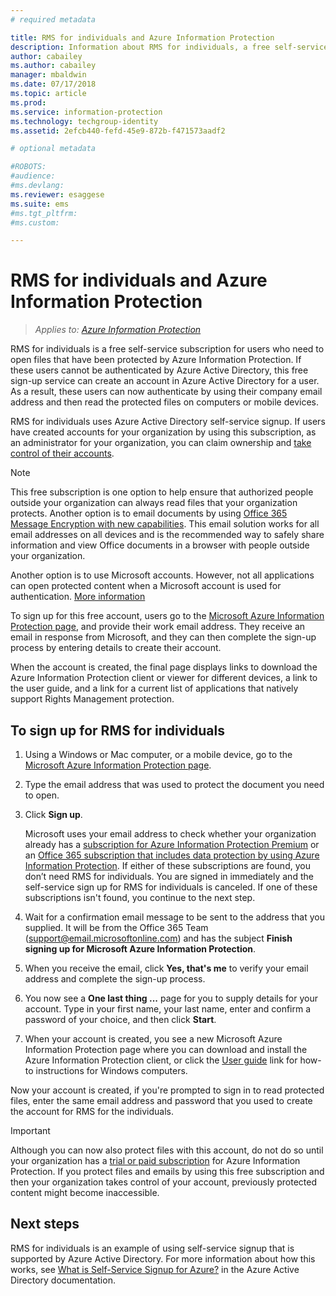 ```yaml
---
# required metadata

title: RMS for individuals and Azure Information Protection
description: Information about RMS for individuals, a free self-service subscription for users who have been sent protected files, but these users cannot be authenticated because their IT department does not manage an account for them in Azure. 
author: cabailey
ms.author: cabailey
manager: mbaldwin
ms.date: 07/17/2018
ms.topic: article
ms.prod:
ms.service: information-protection
ms.technology: techgroup-identity
ms.assetid: 2efcb440-fefd-45e9-872b-f471573aadf2

# optional metadata

#ROBOTS:
#audience:
#ms.devlang:
ms.reviewer: esaggese
ms.suite: ems
#ms.tgt_pltfrm:
#ms.custom:

---
```


# RMS for individuals and Azure Information Protection

>*Applies to: [Azure Information Protection](https://azure.microsoft.com/pricing/details/information-protection)*

RMS for individuals is a free self-service subscription for users who need to open files that have been protected by Azure Information Protection. If these users cannot be authenticated by Azure Active Directory, this free sign-up service can create an account in Azure Active Directory for a user. As a result, these users can now authenticate by using their company email address and then read the protected files on computers or mobile devices.

RMS for individuals uses Azure Active Directory self-service signup. If users have created accounts for your organization by using this subscription, as an administrator for your organization, you can claim ownership and [take control of their accounts](/active-directory/domains-admin-takeover#external-admin-takeover). 


> [!NOTE]
> This free subscription is one option to help ensure that authorized people outside your organization can always read files that your organization protects. Another option is to email documents by using [Office 365 Message Encryption with new capabilities](https://support.office.com/article/7ff0c040-b25c-4378-9904-b1b50210d00e). This email solution works for all email addresses on all devices and is the recommended way to safely share information and view Office documents in a browser with people outside your organization.
> 
> Another option is to use Microsoft accounts. However, not all applications can open protected content when a Microsoft account is used for authentication. [More information](./get-started/secure-collaboration-documents.md#supported-scenarios-for-opening-protected-documents) 

To sign up for this free account, users go to the [Microsoft Azure Information Protection page](https://aka.ms/rms-signup), and provide their work email address. They receive an email in response from Microsoft, and they can then complete the sign-up process by entering details to create their account. 

When the account is created, the final page displays links to download the Azure Information Protection client or viewer for different devices, a link to the user guide, and a link for a current list of applications that natively support Rights Management protection. 

## To sign up for RMS for individuals

1. Using a Windows or Mac computer, or a mobile device, go to the [Microsoft Azure Information Protection page](https://aka.ms/rms-signup).

2. Type the email address that was used to protect the document you need to open.

3. Click **Sign up**.

    Microsoft uses your email address to check whether your organization already has a [subscription for Azure Information Protection Premium](https://www.microsoft.com/cloud-platform/azure-information-protection-pricing) or an [Office 365 subscription that includes data protection by using Azure Information Protection](http://download.microsoft.com/download/E/C/F/ECF42E71-4EC0-48FF-AA00-577AC14D5B5C/Azure_Information_Protection_licensing_datasheet_EN-US.pdf). If either of these subscriptions are found, you don’t need RMS for individuals. You are signed in immediately and the self-service sign up for RMS for individuals is canceled. If one of these subscriptions isn't found, you continue to the next step.

4. Wait for a confirmation email message to be sent to the address that you supplied. It will be from the Office 365 Team (support@email.microsoftonline.com) and has the subject **Finish signing up for Microsoft Azure Information Protection**.

5. When you receive the email, click **Yes, that's me** to verify your email address and complete the sign-up process.

6. You now see a **One last thing ...** page for you to supply details for your account. Type in your first name, your last name, enter and confirm a password of your choice, and then click **Start**.

7. When your account is created, you see a new Microsoft Azure Information Protection page where you can download and install the Azure Information Protection client, or click the [User guide](./rms-client/client-user-guide.md) link for how-to instructions for Windows computers.

Now your account is created, if you're prompted to sign in to read protected files, enter the same email address and password that you used to create the account for RMS for the individuals.

> [!IMPORTANT]
> Although you can now also protect files with this account, do not do so until your organization has a [trial or paid subscription](https://azure.microsoft.com/pricing/details/information-protection/) for Azure Information Protection. If you protect files and emails by using this free subscription and then your organization takes control of your account, previously protected content might become inaccessible.


## Next steps
RMS for individuals is an example of using self-service signup that is supported by Azure Active Directory. For more information about how this works, see [What is Self-Service Signup for Azure?](/active-directory/active-directory-self-service-signup) in the Azure Active Directory documentation.

